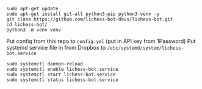 ```shell
sudo apt-get update
sudo apt-get install git-all python3-pip python3-venv -y
git clone https://github.com/lichess-bot-devs/lichess-bot.git
cd lichess-bot/
python3 -m venv venv
```

Put config from this repo to `config.yml` (put in API key from 1Password)
Put systemd service file in from Dropbox to `/etc/systemd/system/lichess-bot.service`

```shell
sudo systemctl daemon-reload
sudo systemctl enable lichess-bot.service
sudo systemctl start lichess-bot.service
sudo systemctl status lichess-bot.service
```
